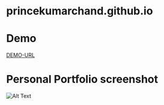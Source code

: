 # princekumarchand.github.io

 
# Demo
[DEMO-URL](https://princekumarchand.github.io/)

# Personal Portfolio screenshot
![Alt Text](http://i66.tinypic.com/2z4l0ev.jpg)
